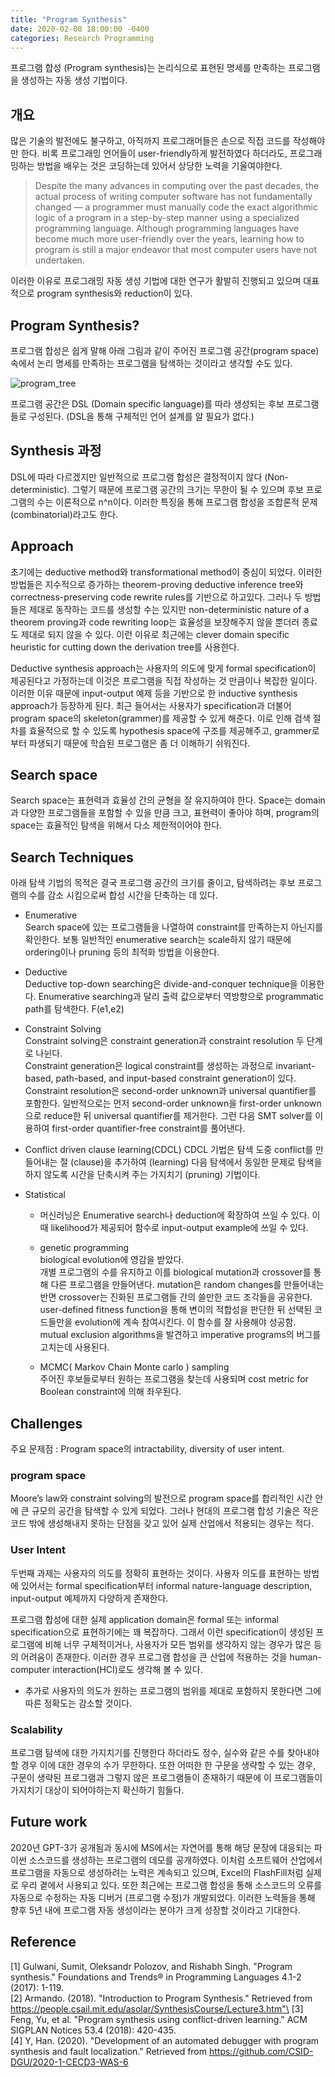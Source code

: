 ```yaml
---
title: "Program Synthesis"
date: 2020-02-08 18:00:00 -0400
categories: Research Programming
---
```


프로그램 합성 (Program synthesis)는 논리식으로 표현된 명세를 만족하는 프로그램을 생성하는 자동 생성 기법이다.

## 개요
많은 기술의 발전에도 불구하고, 아직까지 프로그래머들은 손으로 직접 코드를 작성해야만 한다. 비록 프로그래밍 언어들이 user-friendly하게 발전하였다 하더라도, 프로그래밍하는 방법을 배우는 것은 코딩하는데 있어서 상당한 노력을 기울여야한다.

>Despite the many advances in computing over the past decades, the actual process of writing computer software has not fundamentally changed — a programmer must manually code the exact algorithmic logic of a program in a step-by-step manner using a specialized programming language. Although programming languages have become much more user-friendly over the years, learning how to program is still a major endeavor that most computer users have not undertaken.

이러한 이유로 프로그래밍 자동 생성 기법에 대한 연구가 활발히 진행되고 있으며 대표적으로 program synthesis와 reduction이 있다.

## Program Synthesis?

프로그램 합성은 쉽게 말해 아래 그림과 같이 주어진 프로그램 공간(program space) 속에서 논리 명세를 만족하는 프로그램을 탐색하는 것이라고 생각할 수도 있다. 

![program_tree](https://user-images.githubusercontent.com/24788751/86518342-300b1700-be6c-11ea-8813-3780fdaacc6e.JPG)

프로그램 공간은 DSL (Domain specific language)를 따라 생성되는 후보 프로그램들로 구성된다. (DSL을 통해 구체적인 언어 설계를 알 필요가 없다.)

## Synthesis 과정
DSL에 따라 다르겠지만 일반적으로 프로그램 합성은 결정적이지 않다 (Non-deterministic). 그렇기 때문에 프로그램 공간의 크기는 무한이 될 수 있으며 후보 프로그램의 수는 이론적으로 n^n이다. 이러한 특징을 통해 프로그램 합성을 조합론적 문제 (combinatorial)라고도 한다.

## Approach
초기에는 deductive method와 transformational method이 중심이 되었다. 이러한 방법들은 지수적으로 증가하는 theorem-proving deductive inference tree와 correctness-preserving code rewrite rules를 기반으로 하고있다. 그러나 두 방법들은 제대로 동작하는 코드를 생성할 수는 있지만 non-deterministic nature of a theorem proving과 code rewriting loop는 효율성을 보장해주지 않을 뿐더러 종료도 제대로 되지 않을 수 있다. 이런 이유로 최근에는 clever domain specific heuristic for cutting down the derivation tree를 사용한다.

Deductive synthesis approach는 사용자의 의도에 맞게 formal specification이 제공된다고 가정하는데 이것은 프로그램을 직접 작성하는 것 만큼이나 복잡한 일이다. 이러한 이유 때문에 input-output 예제 등을 기반으로 한 inductive synthesis approach가 등장하게 된다. 최근 들어서는 사용자가 specification과 더불어 program space의 skeleton(grammer)를 제공할 수 있게 해준다. 이로 인해 검색 절차를 효율적으로 할 수 있도록 hypothesis space에 구조를 제공해주고, grammer로부터 파생되기 때문에 학습된 프로그램은 좀 더 이해하기 쉬워진다.   

## Search space
Search space는 표현력과 효율성 간의 균형을 잘 유지하여야 한다. Space는 domain과 다양한 프로그램들을 포함할 수 있을 만큼 크고, 표현력이 좋아야 하며, program의 space는 효율적인 탐색을 위해서 다소 제한적이어야 한다.

## Search Techniques
아래 탐색 기법의 목적은 결국 프로그램 공간의 크기를 줄이고, 탐색하려는 후보 프로그램의 수를 감소 시킴으로써 합성 시간을 단축하는 데 있다.
- Enumerative    
 Search space에 있는 프로그램들을 나열하여 constraint를 만족하는지 아닌지를 확인한다. 보통 일반적인 enumerative search는 scale하지 않기 때문에 ordering이나 pruning 등의 최적화 방법을 이용한다.

- Deductive    
 Deductive top-down searching은 divide-and-conquer technique을 이용한다. Enumerative searching과 달리 출력 값으로부터 역방향으로 programmatic path를 탐색한다. F(e1,e2)

- Constraint Solving    
 Constraint solving은 constraint generation과 constraint resolution 두 단계로 나뉜다.   
 Constraint generation은 logical constraint를 생성하는 과정으로 invariant-based, path-based, and input-based constraint generation이 있다.   
 Constraint resolution은 second-order unknown과 universal quantifier를 포함한다. 일반적으로는 먼저 second-order unknown을 first-order unknown으로 reduce한 뒤 universal quantifier를 제거한다. 그런 다음 SMT solver를 이용하여 first-order quantifier-free constraint를 풀어낸다.

- Conflict driven clause learning(CDCL)
CDCL 기법은 탐색 도중 conflict를 만들어내는 절 (clause)을 추가하여 (learning) 다음 탐색에서 동일한 문제로 탐색을 하지 않도록 시간을 단축시켜 주는 가지치기 (pruning) 기법이다.

- Statistical    
  - 머신러닝은 Enumerative search나 deduction에 확장하여 쓰일 수 있다. 이때 likelihood가 제공되어 함수로 input-output example에 쓰일 수 있다.

  - genetic programming    
biological evolution에 영감을 받았다.   
개별 프로그램의 수를 유지하고 이를 biological mutation과 crossover를 통해 다른 프로그램을 만들어낸다. mutation은 random changes를 만들어내는 반면 crossover는 진화된 프로그램들 간의 쓸만한 코드 조각들을 공유한다. user-defined fitness function을 통해 변이의 적합성을 판단한 뒤 선택된 코드들만을 evolution에 계속 참여시킨다. 이 함수를 잘 사용해야 성공함. mutual exclusion algorithms을 발견하고 imperative programs의 버그를 고치는데 사용된다.   

  - MCMC( Markov Chain Monte carlo ) sampling    
주어진 후보들로부터 원하는 프로그램을 찾는데 사용되며 cost metric for Boolean constraint에 의해 좌우된다. 


## Challenges
주요 문제점 : Program space의 intractability, diversity of user intent.   

### program space
 Moore’s law와 constraint solving의 발전으로 program space를 합리적인 시간 안에 큰 규모의 공간을 탐색할 수 있게 되었다. 그러나 현대의 프로그램 합성 기술은 작은 코드 밖에 생성해내지 못하는 단점을 갖고 있어 실제 산업에서 적용되는 경우는 적다.

### User Intent
두번째 과제는 사용자의 의도를 정확히 표현하는 것이다. 사용자 의도를 표현하는 방법에 있어서는 formal specification부터 informal nature-language description, input-output 예제까지 다양하게 존재한다.

프로그램 합성에 대한 실제 application domain은 formal 또는 informal specification으로 표현하기에는 꽤 복잡하다. 그래서 이런 specification이 생성된 프로그램에 비해 너무 구체적이거나, 사용자가 모든 범위를 생각하지 않는 경우가 많은 등의 어려움이 존재한다. 이러한 경우 프로그램 합성을 큰 산업에 적용하는 것을 human-computer interaction(HCI)로도 생각해 볼 수 있다.

 - 추가로 사용자의 의도가 원하는 프로그램의 범위를 제대로 포함하지 못한다면 그에 따른 정확도는 감소할 것이다.

### Scalability
프로그램 탐색에 대한 가지치기를 진행한다 하더라도 정수, 실수와 같은 수를 찾아내야할 경우 이에 대한 경우의 수가 무한하다. 또한 어떠한 한 구문을 생략할 수 있는 경우, 구문이 생략된 프로그램과 그렇지 않은 프로그램들이 존재하기 때문에 이 프로그램들이 가지치기 대상이 되어야하는지 확신하기 힘들다.

## Future work
2020년 GPT-3가 공개됨과 동시에 MS에서는 자연어를 통해 해당 문장에 대응되는 파이썬 소스코드를 생성하는 프로그램의 데모를 공개하였다. 이처럼 소프트웨어 산업에서 프로그램을 자동으로 생성하려는 노력은 계속되고 있으며, Excel의 FlashFill처럼 실제로 우리 곁에서 사용되고 있다. 또한 최근에는 프로그램 합성을 통해 소스코드의 오류를 자동으로 수정하는 자동 디버거 (프로그램 수정)가 개발되었다. 이러한 노력들을 통해 향후 5년 내에 프로그램 자동 생성이라는 분야가 크게 성장할 것이라고 기대한다.

## Reference
[1] Gulwani, Sumit, Oleksandr Polozov, and Rishabh Singh. "Program synthesis." Foundations and Trends® in Programming Languages 4.1-2 (2017): 1-119.\
[2] Armando. (2018). "Introduction to Program Synthesis." Retrieved from https://people.csail.mit.edu/asolar/SynthesisCourse/Lecture3.htm"\
[3] Feng, Yu, et al. "Program synthesis using conflict-driven learning." ACM SIGPLAN Notices 53.4 (2018): 420-435.\
[4] Y, Han. (2020). "Development of an automated debugger with program synthesis and fault localization." Retrieved from https://github.com/CSID-DGU/2020-1-CECD3-WAS-6

<!-- 
3. Dimensions in Program Synthesis
key dimensions
* 사용자의 의도를 표현할 constraints 종류
* 탐색할 program space
* 적용될 search technique

3.1 User Intent
사용자의 의도는 logical specification, examples, traces, natural language, partial program 등의 다양한 형태로 표현될 수 있고, 시나리오, 사용 기술, 사용자의 배경지식 등에 따라 선택하면 된다.   
Logical specification은 프로그램의 입출력 값 간의 논리적 관계를 말한다.   
Example based specification에 내재되어있는 모호함을 해소하기 위해, 사용자와 interactive loop를 이용할 수 있다.   
Trace는 주어진 입력 값에 대하여 한 단계씩 프로그램이 어떻게 동작해야 하는지를 묘사한 것이다. 또한 단순히 입력 값이 어떤 출력 값으로 매핑되는 것만 설명한 것이 아니라, 특정 입력 값이 어떤 출력 값으로 어떻게 바뀌는지, 그 과정을 설명하기 때문에 trace는 input-output 예제보다 더 자세한 묘사 방법이다. 이는 synthesizer의 관점에서 보면 input-output 예제보다 더 많은 정보를 제공하고, 사용자의 관점에서 더 자세한 묘사를 제공한다.   
since it also illustrates how a specific input should be transformed into the corresponding output as opposed to just describing what the output should be.   

3.2 Search Space
Search space는 표현력과 효율성 간의 균형을 잘 유지하여야 한다. Space는 domain과 다양한 프로그램들을 포함할 수 있을 만큼 크고, 표현력이 좋아야 하며, program의 space는 효율적인 탐색을 위해서 다소 제한적이어야 한다.

3.3 Search Techniques
- Enumerative
 Search space에 있는 프로그램들을 나열하여 constraint를 만족하는지 아닌지를 확인한다. 보통 일반적인 enumerative search는 scale하지 않기 때문에 ordering이나 pruning 등의 최적화 방법을 이용한다.

- Deductive
 Deductive top-down searching은 divide-and-conquer technique을 이용한다. Enumerative searching과 달리 출력 값으로부터 역방향으로 programmatic path를 탐색한다. F(e1,e2)

- Constraint Solving
 Constraint solving은 constraint generation과 constraint resolution 두 단계로 나뉜다.   
 Constraint generation은 logical constraint를 생성하는 과정으로 invariant-based, path-based, and input-based constraint generation이 있다.   
 Constraint resolution은 second-order unknown과 universal quantifier를 포함한다. 일반적으로는 먼저 second-order unknown을 first-order unknown으로 reduce한 뒤 universal quantifier를 제거한다. 그런 다음 SMT solver를 이용하여 first-order quantifier-free constraint를 풀어낸다.   

- Statistical
+ 머신러닝은 Enumerative search나 deduction에 확장하여 쓰일 수 있다. 이때 likelihood가 제공되어 함수로 input-output example에 쓰일 수 있다.

+ genetic programming
biological evolution에 영감을 받았다.   
개별 프로그램의 수를 유지하고 이를 biological mutation과 crossover를 통해 다른 프로그램을 만들어낸다. mutation은 random changes를 만들어내는 반면 crossover는 진화된 프로그램들 간의 쓸만한 코드 조각들을 공유한다. user-defined fitness function을 통해 변이의 적합성을 판단한 뒤 선택된 코드들만을 evolution에 계속 참여시킨다. 이 함수를 잘 사용해야 성공함. mutual exclusion algorithms을 발견하고 imperative programs의 버그를 고치는데 사용된다.   

+ MCMC( Markov Chain Monte carlo ) sampling
주어진 후보들로부터 원하는 프로그램을 찾는데 사용되며 cost metric for Boolean constraint에 의해 좌우된다.   

**Future Work.**
- Debuggability
명세를 개선하는데 도움을 줄 수 있다.   
The user would require active assistance to refine the specification.   
sensitive data, large amount data where the result are not easy to verify manually.   
- Multi-modal input
다각화된 입력을 통해서 단순히 문법적으로 올바른 명령어들을 구성하는 것을 뛰어 넘는다. Multi-modal natural input을 받아 명령형 프로그래밍을 할 수도 있고, examples, demonstrations, natural language, keywords, and sketches 등을 통해 intent를 표현할 수 있다.   
 - Adapability
과거에 합성되었던 데이터를 통해 사용자의 under specification에 대한 모호함을 좀 더 효과적으로 해결할 수 있다.   
- Statistical techniques
semantic knowledge나 다양한 연산자 속성에 좋지만, scalability challenge문제가 남아있다. 다양한 종류의 artifact를 예측하는데 있어 딥러닝 방법에 큰 발전이 있었다. 큰 규모의 코드를 합성하거나 추론하는데 사용될 수 있다.   
- Scaling
현재는 복잡한 논리를 갖는 작은 코드를 합성할 수 있다.   
- Knowledge transfer
하나의 도메인으로부터 얻은 것들을 다른 도메인으로 자동으로 일반화하고 전달할 수 있다.   
- Industrialization
대중화하는 것. 상대적으로 신기술이고 프로그램 분석과 달리 널리 알려져있지 않다. 프레임워크, solver-aided language, domain-specific search components의 분리에 대한 합성의 발전이 이러한 갭을 줄여줄 것이다.   

-->